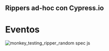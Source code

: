 ## Rippers ad-hoc con Cypress.io

# Eventos

![monkey_testing_ripper_random spec js](https://user-images.githubusercontent.com/60331068/74890683-c70a8300-5352-11ea-8aa1-61701f1cf66d.gif)
